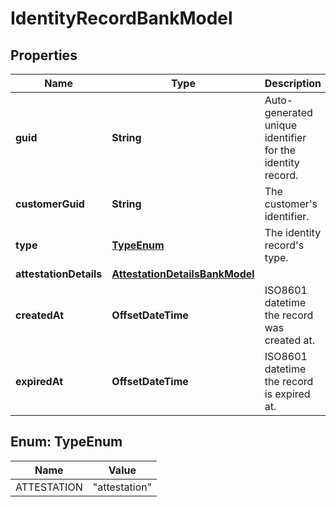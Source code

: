 

# IdentityRecordBankModel


## Properties

| Name | Type | Description | Notes |
|------------ | ------------- | ------------- | -------------|
|**guid** | **String** | Auto-generated unique identifier for the identity record. |  [optional] |
|**customerGuid** | **String** | The customer&#39;s identifier. |  [optional] |
|**type** | [**TypeEnum**](#TypeEnum) | The identity record&#39;s type. |  [optional] |
|**attestationDetails** | [**AttestationDetailsBankModel**](AttestationDetailsBankModel.md) |  |  [optional] |
|**createdAt** | **OffsetDateTime** | ISO8601 datetime the record was created at. |  [optional] |
|**expiredAt** | **OffsetDateTime** | ISO8601 datetime the record is expired at. |  [optional] |



## Enum: TypeEnum

| Name | Value |
|---- | -----|
| ATTESTATION | &quot;attestation&quot; |



